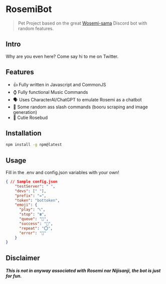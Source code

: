 # RosemiBot

> Pet Project based on the great [Wosemi-sama](https://www.youtube.com/@Rosemi_Lovelock) Discord bot with random features.

## Intro
Why are you even here? Come say hi to me on Twitter.


## Features

* 👍 Fully written in Javascript and CommonJS
* ⌚ Fully functional Music Commands
* 🗣️ Uses CharacterAI/ChatGPT to emulate Rosemi as a chatbot
* 🧸 Some random ass slash commands (booru scraping and image generation)
* 🌹 Cutie Rosebud

## Installation

```bash
npm install -g npm@latest
```

## Usage

Fill in the .env and config.json variables with your own!
```json
{ // Sample config.json
    "testServer": " ",
    "devs": [" "],
    "prefix": "=",
    "token": "bottoken",
    "emoji": {
      "play": "📞",
      "stop": "☎️",
      "queue": "📌",
      "success": "🌹",
      "repeat": "⭕",
      "error": "🥀"
    }
}
```

## Disclaimer
##### This is not in anyway associated with Rosemi nor Nijisanji, the bot is just for fun.